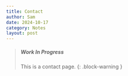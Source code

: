 ```yaml
---
title: Contact
author: Sam
date: 2024-10-17
category: Notes
layout: post
---
```


> ##### Work In Progress
>
> This is a contact page.
{: .block-warning }
